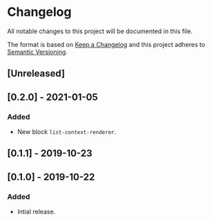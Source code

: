 # Changelog

All notable changes to this project will be documented in this file.

The format is based on [Keep a Changelog](http://keepachangelog.com/en/1.0.0/)
and this project adheres to [Semantic Versioning](http://semver.org/spec/v2.0.0.html).

## [Unreleased]

## [0.2.0] - 2021-01-05

### Added

- New block `list-context-renderer`.

## [0.1.1] - 2019-10-23

## [0.1.0] - 2019-10-22

### Added

- Intial release.
